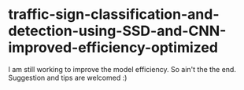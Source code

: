 # traffic-sign-classification-and-detection-using-SSD-and-CNN-improved-efficiency-optimized
I am still working to improve the model efficiency. So ain't the the end. Suggestion and tips are welcomed :) 
